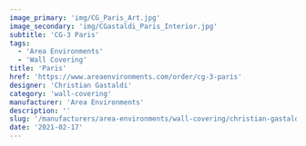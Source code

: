 ```yaml
---
image_primary: 'img/CG_Paris_Art.jpg'
image_secondary: 'img/CGastaldi_Paris_Interior.jpg'
subtitle: 'CG-3 Paris'
tags:
  - 'Area Environments'
  - 'Wall Covering'
title: 'Paris'
href: 'https://www.areaenvironments.com/order/cg-3-paris'
designer: 'Christian Gastaldi'
category: 'wall-covering'
manufacturer: 'Area Environments'
description: ''
slug: '/manufacturers/area-environments/wall-covering/christian-gastaldi-paris'
date: '2021-02-17'
---
```

